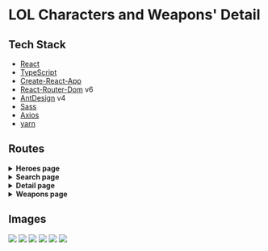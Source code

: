 # LOL Characters and Weapons' Detail

## Tech Stack

- [React]()
- [TypeScript]()
- [Create-React-App]()
- [React-Router-Dom]() v6
- [AntDesign]() v4
- [Sass]()
- [Axios]()
- [yarn]()

## Routes

<details>
<summary><b>Heroes page</b></summary>
Characters' list, divided into 7 types.
</details>

<details>
<summary><b>Search page</b></summary>
Only support character's name and nickname
</details>

<details>
<summary><b>Detail page</b></summary>
Current character's background story description, skills introduction and hero's skins.
</details>

<details>
<summary><b>Weapons page</b></summary>
developing...
</details>

## Images

![](./public/images/heroes.png)
![](./public/images/detail-01.png)
![](./public/images/detail-02.png)
![](./public/images/detail-03.png)
![](./public/images/detail-04.png)
![](./public/images/search.png)
